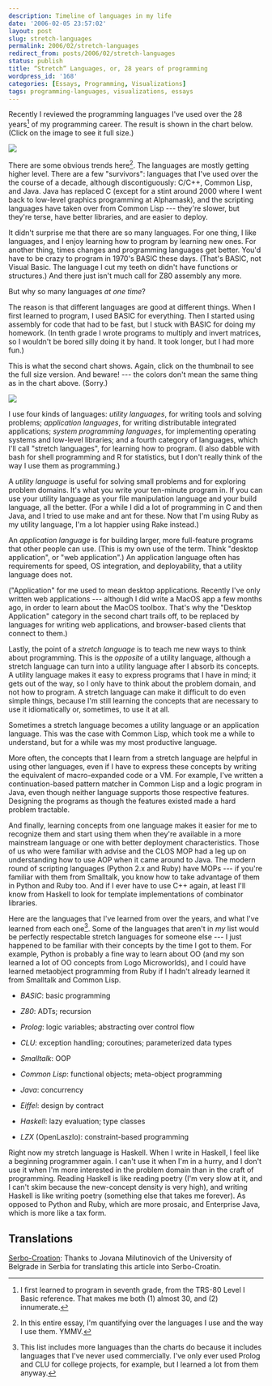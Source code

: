 ```yaml
---
description: Timeline of languages in my life
date: '2006-02-05 23:57:02'
layout: post
slug: stretch-languages
permalink: 2006/02/stretch-languages
redirect_from: posts/2006/02/stretch-languages
status: publish
title: “Stretch” Languages, or, 28 years of programming
wordpress_id: '168'
categories: [Essays, Programming, Visualizations]
tags: programming-languages, visualizations, essays
---
```


Recently I reviewed the programming languages I've used over the 28 years[^1] of my programming career.  The result is shown in the chart below.  (Click on the image to see it full size.)

[![](http://images.osteele.com/2006/languages-thumb.png)](http://images.osteele.com/2006/languages.png)

<!-- more -->

There are some obvious trends here[^2].  The languages are mostly getting higher level.  There are a few "survivors": languages that I've used over the the course of a decade, although discontiguously: C/C++, Common Lisp, and Java.  Java has replaced C (except for a stint around 2000 where I went back to low-level graphics programming at Alphamask), and the scripting languages have taken over from Common Lisp --- they're slower, but they're terse, have better libraries, and are easier to deploy.

It didn't surprise me that there are so many languages.  For one thing, I like languages, and I enjoy learning how to program by learning new ones.  For another thing, times changes and programming languages get better.  You'd have to be crazy to program in 1970's BASIC these days.  (That's BASIC, not Visual Basic.  The language I cut my teeth on didn't have functions or structures.)  And there just isn't much call for Z80 assembly any more.

But why so many languages _at one time_?

The reason is that different languages are good at different things.  When I first learned to program, I used BASIC for everything.  Then I started using assembly for code that had to be fast, but I stuck with BASIC for doing my homework.  (In tenth grade I wrote programs to multiply and invert matrices, so I wouldn't be bored silly doing it by hand.  It took longer, but I had more fun.)

This is what the second chart shows.  Again, click on the thumbnail to see the full size version.  And beware! --- the colors don't mean the same thing as in the chart above. (Sorry.)

[![](http://images.osteele.com/2006/languages-by-use-thumb.png)](http://images.osteele.com/2006/languages-by-use.png)

I use four kinds of languages: *utility languages*, for writing tools and solving problems; *application languages*, for writing distributable integrated applications; *system programming languages*, for implementing operating systems and low-level libraries; and a fourth category of languages, which I'll call "stretch languages", for learning how to program.  (I also dabble with bash for shell programming and R for statistics, but I don't really think of the way I use them as programming.)

A *utility language* is useful for solving small problems and for exploring problem domains.  It's what you write your ten-minute program in.  If you can use your utility language as your file manipulation language and your build language, all the better.  (For a while I did a lot of programming in C and then Java, and I tried to use make and ant for these.  Now that I'm using Ruby as my utility language, I'm a lot happier using Rake instead.)

An *application language* is for building larger, more full-feature programs that other people can use.  (This is my own use of the term.  Think "desktop application", or "web application".)  An application language often has requirements for speed, OS integration, and deployability, that a utility language does not.

("Application" for me used to mean desktop applications.  Recently I've only written web applications --- although I did write a MacOS app a few months ago, in order to learn about the MacOS toolbox.  That's why the "Desktop Application" category in the second chart trails off, to be replaced by languages for writing web applications, and browser-based clients that connect to them.)

Lastly, the point of a *stretch language* is to teach me new ways to think about programming.  This is the *opposite* of a utility language, although a stretch language can turn into a utility language after I absorb its concepts.  A utility language makes it easy to express programs that I have in mind; it gets out of the way, so I only have to think about the problem domain, and not how to program.  A stretch language can make it difficult to do even simple things, because I'm still learning the concepts that are necessary to use it idiomatically or, sometimes, to use it at all.

Sometimes a stretch language becomes a utility language or an application language.  This was the case with Common Lisp, which took me a while to understand, but for a while was my most productive language.

More often, the concepts that I learn from a stretch language are helpful in using other languages, even if I have to express these concepts by writing the equivalent of macro-expanded code or a VM.  For example, I've written a continuation-based pattern matcher in Common Lisp and a logic program in Java, even though neither language supports those respective features.  Designing the programs as though the features existed made a hard problem tractable.

And finally, learning concepts from one language makes it easier for me to recognize them and start using them when they're available in a more mainstream language or one with better deployment characteristics.  Those of us who were familiar with advise and the CLOS MOP had a leg up on understanding how to use AOP when it came around to Java.  The modern round of scripting languages (Python 2.x and Ruby) have MOPs --- if you're familiar with them from Smalltalk, you know how to take advantage of them in Python and Ruby too.  And if I ever have to use C++ again, at least I'll know from Haskell to look for template implementations of combinator libraries.

Here are the languages that I've learned from over the years, and what I've learned from each one[^3].  Some of the languages that aren't in _my_ list would be perfectly respectable stretch languages for someone else ---  I just happened to be familiar with their concepts by the time I got to them.  For example, Python is probably a fine way to learn about OO (and my son learned a lot of OO concepts from Logo Microworlds), and I could have learned metaobject programming from Ruby if I hadn't already learned it from Smalltalk and Common Lisp.

* *BASIC*: basic programming

* *Z80*: ADTs; recursion

* *Prolog*: logic variables; abstracting over control flow

* *CLU*: exception handling; coroutines; parameterized data types

* *Smalltalk*: OOP

* *Common Lisp*: functional objects; meta-object programming

* *Java*: concurrency

* *Eiffel*: design by contract

* *Haskell*: lazy evaluation; type classes

* *LZX* (OpenLaszlo): constraint-based programming

Right now my stretch language is Haskell.  When I write in Haskell, I feel like a beginning programmer again.  I can't use it when I'm in a hurry, and I don't use it when I'm more interested in the problem domain than in the craft of programming.  Reading Haskell is like reading poetry (I'm very slow at it, and I can't skim because the new-concept density is very high), and writing Haskell is like writing poetry (something else that takes me forever).  As opposed to Python and Ruby, which are more prosaic, and Enterprise Java, which is more like a tax form.

## Translations

[Serbo-Croation](http://science.webhostinggeeks.com/stretch-jezici): Thanks to Jovana Milutinovich of the University of
Belgrade in Serbia for translating this article into Serbo-Croatin.

[^1]: I first learned to program in seventh grade, from the TRS-80 Level I Basic reference.  That makes me both (1) almost 30, and (2) innumerate.

[^2]: In this entire essay, I'm quantifying over the languages I use and the way I use them.  YMMV.

[^3]: This list includes more languages than the charts do because it includes languages that I've never used commercially.  I've only ever used Prolog and CLU for college projects, for example, but I learned a lot from them anyway.
